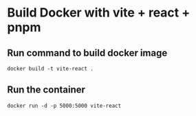 # Build Docker with vite + react + pnpm

## Run command to build docker image

```
docker build -t vite-react .
```

## Run the container

```
docker run -d -p 5000:5000 vite-react

```
